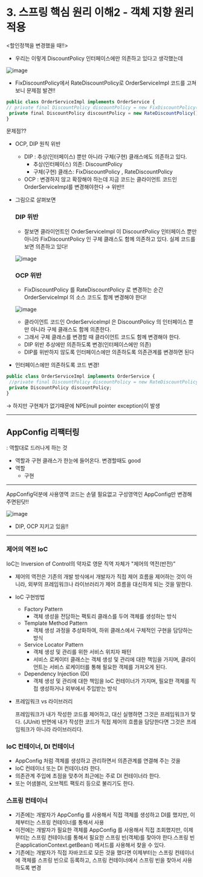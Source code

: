 # 3. 스프링 핵심 원리 이해2 - 객체 지향 원리 적용

<할인정책을 변경했을 때!!>

- 우리는 이렇게 DiscountPolicy 인터페이스에만 의존하고 있다고 생각했는데

![image](https://github.com/SpringSync/Spring-Basic/assets/129932517/e93b1e10-8b51-4305-b58e-cbe9de27760c)

- FixDiscountPolicy에서 RateDiscountPolicy로 OrderServiceImpl 코드를 고쳐보니 문제점 발견!!

```jsx
public class OrderServiceImpl implements OrderService {
// private final DiscountPolicy discountPolicy = new FixDiscountPolicy();
 private final DiscountPolicy discountPolicy = new RateDiscountPolicy();
}
```

문제점??

- OCP, DIP 원칙 위반
    - DIP : 추상(인터페이스) 뿐만 아니라 구체(구현) 클래스에도 의존하고 있다.
        - 추상(인터페이스) 의존: DiscountPolicy
        - 구체(구현) 클래스: FixDiscountPolicy , RateDiscountPolicy
    - OCP :  변경하지 않고 확장해야 하는데 지금 코드는 클라이언트 코드인 OrderServiceImpl를 변경해야한다 → 위반!!

- 그림으로 살펴보면
    
    ### **DIP 위반**
    
    - 잘보면 클라이언트인 OrderServiceImpl 이 DiscountPolicy 인터페이스 뿐만 아니라
    FixDiscountPolicy 인 구체 클래스도 함께 의존하고 있다. 실제 코드를 보면 의존하고 있다!
    
    ![image](https://github.com/SpringSync/Spring-Basic/assets/129932517/b24bff65-39a7-439b-9b26-b28969af7b79)

    
    ### OCP 위반
    
    - FixDiscountPolicy 를 RateDiscountPolicy 로 변경하는 순간 OrderServiceImpl 의 소스
    코드도 함께 변경해야 한다!
    
    ![image](https://github.com/SpringSync/Spring-Basic/assets/129932517/66b40d8e-43a4-4012-a467-3fd412c0b426)

    - 클라이언트 코드인 OrderServiceImpl 은 DiscountPolicy 의 인터페이스 뿐만 아니라 구체 클래스도 함께 의존한다.
    - 그래서 구체 클래스를 변경할 때 클라이언트 코드도 함께 변경해야 한다.
    - DIP 위반 추상에만 의존하도록 변경(인터페이스에만 의존)
    - DIP를 위반하지 않도록 인터페이스에만 의존하도록 의존관계를 변경하면 된다

- 인터페이스에만 의존하도록 코드 변경!

```jsx
public class OrderServiceImpl implements OrderService {
 //private final DiscountPolicy discountPolicy = new RateDiscountPolicy();
 private DiscountPolicy discountPolicy;
}
```

→ 하지만 구현체가 없기때문에 NPE(null pointer exception)이 발생

---


## AppConfig 리팩터링

: 역할대로 드러나게 하는 것

- 역할과 구현 클래스가 한눈에 들어온다. 변경할때도 good
- 역할
    - 구현

---

AppConfig덕분에 사용영역 코드는 손댈 필요없고 구성영역인 AppConfig만 변경해주면된닷!!

![image](https://github.com/SpringSync/Spring-Basic/assets/129932517/d657159a-bbe9-44c4-b3a4-fdf2e07c3553)


- DIP, OCP 지키고 있음!!

---

### 제어의 역전 IoC

IoC는 Inversion of Control의 약자로 영문 직역 자체가 "제어의 역전(반전)”

- 제어의 역전은 기존의 개발 방식에서 개발자가 직접 제어 흐름을 제어하는 것이 아니라, 외부의 프레임워크나 라이브러리가 제어 흐름을 대신하게 되는 것을 말한다.
- IoC 구현방법
    - Factory Pattern
        - 객체 생성을 전담하는 팩토리 클래스를 두어 객체를 생성하는 방식
    - Template Method Pattern
        - 객체 생성 과정을 추상화하여, 하위 클래스에서 구체적인 구현을 담당하는 방식
    - Service Locator Pattern
        - 객체 생성 및 관리를 위한 서비스 위치자 패턴
        - 서비스 로케이터 클래스는 객체 생성 및 관리에 대한 책임을 가지며, 클라이언트는 서비스 로케이터를 통해 필요한 객체를 가져오게 된다.
    - Dependency Injection (DI)
        - 객체 생성 및 관리에 대한 책임을 IoC 컨테이너가 가지며, 필요한 객체를 직접 생성하거나 외부에서 주입받는 방식
        
- 프레임워크 vs 라이브러리
    
    프레임워크가 내가 작성한 코드를 제어하고, 대신 실행하면 그것은 프레임워크가 맞다. (JUnit)
    반면에 내가 작성한 코드가 직접 제어의 흐름을 담당한다면 그것은 프레임워크가 아니라 라이브러리다.
    

### IoC 컨테이너, DI 컨테이너

- AppConfig 처럼 객체를 생성하고 관리하면서 의존관계를 연결해 주는 것을
- IoC 컨테이너 또는 DI 컨테이너라 한다.
- 의존관계 주입에 초점을 맞추어 최근에는 주로 DI 컨테이너라 한다.
- 또는 어샘블러, 오브젝트 팩토리 등으로 불리기도 한다.

### 스프링 컨테이너

- 기존에는 개발자가 AppConfig 를 사용해서 직접 객체를 생성하고 DI를 했지만, 이제부터는 스프링 컨테이너를 통해서 사용
- 이전에는 개발자가 필요한 객체를 AppConfig 를 사용해서 직접 조회했지만, 이제부터는 스프링 컨테이너를 통해서 필요한 스프링 빈(객체)를 찾아야 한다.스프링 빈은applicationContext.getBean() 메서드를 사용해서 찾을 수 있다.
- 기존에는 개발자가 직접 자바코드로 모든 것을 했다면 이제부터는 스프링 컨테이너에 객체를 스프링 빈으로 등록하고, 스프링 컨테이너에서 스프링 빈을 찾아서 사용하도록 변경
